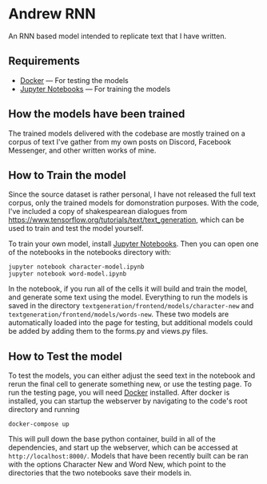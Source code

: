 # Andrew RNN
An RNN based model intended to replicate text that I have written.

## Requirements
- [Docker](https://www.docker.com/products/docker-desktop) &mdash; For testing the models
- [Jupyter Notebooks](https://jupyter.org/) &mdash; For training the models

## How the models have been trained
The trained models delivered with the codebase are mostly trained on a corpus of text I've gather from my own posts on Discord, Facebook Messenger, and other written works of mine.

## How to Train the model
Since the source dataset is rather personal, I have not released the full text corpus, only the trained models for domonstration purposes. With the code, I've included a copy of shakespearean dialogues from https://www.tensorflow.org/tutorials/text/text_generation, which can be used to train and test the model yourself.

To train your own model, install [Jupyter Notebooks](https://jupyter.org/). Then you can open one of the notebooks in the notebooks directory with:

    jupyter notebook character-model.ipynb
    jupyter notebook word-model.ipynb
In the notebook, if you run all of the cells it will build and train the model, and generate some text using the model. Everything to run the models is saved in the directory `textgeneration/frontend/models/character-new` and `textgeneration/frontend/models/words-new`. These two models are automatically loaded into the page for testing, but additional models could be added by adding them to the forms.py and views.py files.

## How to Test the model
To test the models, you can either adjust the seed text in the notebook and rerun the final cell to generate something new, or use the testing page. To run the testing page, you will need [Docker](https://www.docker.com/products/docker-desktop) installed. After docker is installed, you can startup the webserver by navigating to the code's root directory and running

    docker-compose up

This will pull down the base python container, build in all of the dependencies, and start up the webserver, which can be accessed at `http://localhost:8000/`. Models that have been recently built can be ran with the options Character New and Word New, which point to the directories that the two notebooks save their models in.